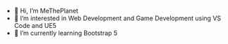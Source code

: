 - 👋 Hi, I’m MeThePlanet
- 👀 I’m interested in Web Development and Game Development using VS Code and UE5
- 🌱 I’m currently learning Bootstrap 5
<!---
MeThePlanet/MeThePlanet is a ✨ special ✨ repository because its `README.md` (this file) appears on your GitHub profile.
You can click the Preview link to take a look at your changes.
--->
